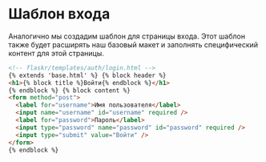 # Шаблон входа

Аналогично мы создадим шаблон для страницы входа. Этот шаблон также будет расширять наш базовый макет и заполнять специфический контент для этой страницы.

```html
<!-- flaskr/templates/auth/login.html -->
{% extends 'base.html' %} {% block header %}
<h1>{% block title %}Войти{% endblock %}</h1>
{% endblock %} {% block content %}
<form method="post">
  <label for="username">Имя пользователя</label>
  <input name="username" id="username" required />
  <label for="password">Пароль</label>
  <input type="password" name="password" id="password" required />
  <input type="submit" value="Войти" />
</form>
{% endblock %}
```
